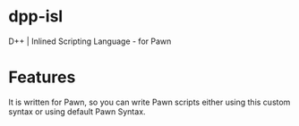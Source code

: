 # dpp-isl
D++ | Inlined Scripting Language - for Pawn

# Features

It is written for Pawn, so you can write Pawn scripts either using this custom syntax or using default Pawn Syntax.
